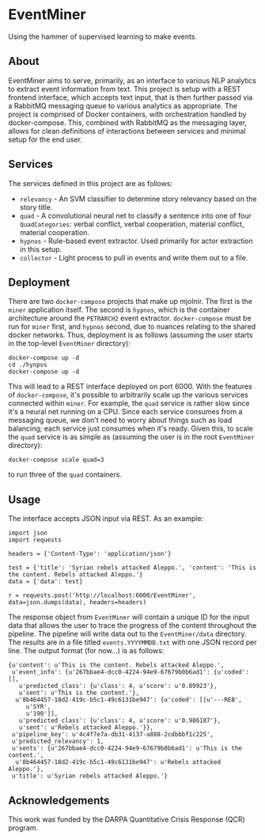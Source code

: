 EventMiner
=======

Using the hammer of supervised learning to make events.

About
-----

EventMiner aims to serve, primarily, as an interface to various NLP analytics
to extract event information from text. This project is setup with a REST
frontend interface, which accepts text input, that is then further passed
via a RabbitMQ messaging queue to various analytics as appropriate. The project
is comprised of Docker containers, with orchestration handled by
docker-compose. This, combined with RabbitMQ as the messaging layer, allows for
clean definitions of interactions between services and minimal setup for the
end user. 

Services
---------

The services defined in this project are as follows:

* `relevancy` - An SVM classifier to determine story relevancy based on the story title.
* `quad` - A convolutional neural net to classify a sentence into one of four `QuadCategories`: verbal conflict, verbal cooperation, material conflict, material cooperation.
* `hypnos` - Rule-based event extractor. Used primarily for actor extraction in this setup.
* `collector` - Light process to pull in events and write them out to a file.

Deployment
----------

There are two `docker-compose` projects that make up mjolnir. The first is the
`miner` application itself. The second is `hypnos`, which is the container
architecture around the `PETRARCH2` event extractor. `docker-compose` must be
run for `miner` first, and `hypnos` second, due to nuances relating to the
shared docker networks. Thus, deployment is as follows (assuming the user
starts in the top-level `EventMiner` directory):

```
docker-compose up -d 
cd ./hynpos
docker-compose up -d
```

This will lead to a REST interface deployed on port 6000. With the features
of `docker-compose`, it's possible to arbitrarily scale up the various services
connected within `miner`. For example, the `quad` service is rather slow
since it's a neural net running on a CPU. Since each service consumes from a
messaging queue, we don't need to worry about things such as load balancing;
each service just consumes when it's ready. Given this, to scale the `quad`
service is as simple as (assuming the user is in the root `EventMiner` directory):

```
docker-compose scale quad=3
```

to run three of the `quad` containers.

Usage
-----

The interface accepts JSON input via REST. As an example:

```
import json
import requests

headers = {'Content-Type': 'application/json'}

test = {'title': 'Syrian rebels attacked Aleppo.', 'content': 'This is the content. Rebels attacked Aleppo.'}
data = {'data': test}

r = requests.post('http://localhost:6000/EventMiner', data=json.dumps(data), headers=headers)
```

The response object from `EventMiner` will contain a unique ID for the input data
that allows the user to trace the progress of the content throughout the
pipeline. The pipeline will write data out to the `EventMiner/data` directory. The
results are in a file titled `events.YYYYMMDD.txt` with one JSON record per
line. The output format (for now...) is as follows:

```
{u'content': u'This is the content. Rebels attacked Aleppo.',
 u'event_info': {u'267bbae4-dcc0-4224-94e9-67679b0b6ad1': {u'coded': [],
   u'predicted_class': {u'class': 4, u'score': u'0.89923'},
   u'sent': u'This is the content.'},
  u'8b464457-18d2-419c-b5c1-49c6131be947': {u'coded': [[u'---REB',
     u'SYR',
     u'190']],
   u'predicted_class': {u'class': 4, u'score': u'0.986187'},
   u'sent': u'Rebels attacked Aleppo.'}},
 u'pipeline_key': u'4c4f7e7a-db31-4137-a888-2cdbbbf1c225',
 u'predicted_relevancy': 1,
 u'sents': {u'267bbae4-dcc0-4224-94e9-67679b0b6ad1': u'This is the content.',
  u'8b464457-18d2-419c-b5c1-49c6131be947': u'Rebels attacked Aleppo.'},
 u'title': u'Syrian rebels attacked Aleppo.'}
 ```


Acknowledgements
----------------

This work was funded by the DARPA Quantitative Crisis Response (QCR) program.
